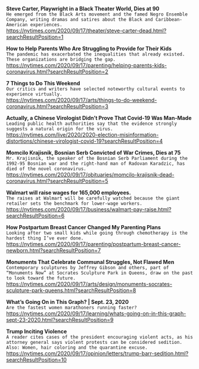 **Steve Carter, Playwright in a Black Theater World, Dies at 90**\
`He emerged from the Black Arts movement and the famed Negro Ensemble Company, writing dramas and satires about the Black and Caribbean-American experiences.`\
https://nytimes.com/2020/09/17/theater/steve-carter-dead.html?searchResultPosition=1

**How to Help Parents Who Are Struggling to Provide for Their Kids**\
`The pandemic has exacerbated the inequalities that already existed. These organizations are bridging the gap.`\
https://nytimes.com/2020/09/17/parenting/helping-parents-kids-coronavirus.html?searchResultPosition=2

**7 Things to Do This Weekend**\
`Our critics and writers have selected noteworthy cultural events to experience virtually.`\
https://nytimes.com/2020/09/17/arts/things-to-do-weekend-coronavirus.html?searchResultPosition=3

**Actually, a Chinese Virologist Didn’t Prove That Covid-19 Was Man-Made**\
`Leading public health authorities say that the evidence strongly suggests a natural origin for the virus.`\
https://nytimes.com/live/2020/2020-election-misinformation-distortions/chinese-virologist-covid-19?searchResultPosition=4

**Momcilo Krajisnik, Bosnian Serb Convicted of War Crimes, Dies at 75**\
`Mr. Krajisnik, the speaker of the Bosnian Serb Parliament during the 1992-95 Bosnian war and the right-hand man of Radovan Karadzic, has died of the novel coronavirus.`\
https://nytimes.com/2020/09/17/obituaries/momcilo-krajisnik-dead-coronavirus.html?searchResultPosition=5

**Walmart will raise wages for 165,000 employees.**\
`The raises at Walmart will be carefully watched because the giant retailer sets the benchmark for lower-wage workers.`\
https://nytimes.com/2020/09/17/business/walmart-pay-raise.html?searchResultPosition=6

**How Postpartum Breast Cancer Changed My Parenting Plans**\
`Looking after two small kids while going through chemotherapy is the hardest thing I’ve ever done.`\
https://nytimes.com/2020/09/17/parenting/postpartum-breast-cancer-newborn.html?searchResultPosition=7

**Monuments That Celebrate Communal Struggles, Not Flawed Men**\
`Contemporary sculptures by Jeffrey Gibson and others, part of “Monuments Now” at Socrates Sculpture Park in Queens, draw on the past to look toward the future.`\
https://nytimes.com/2020/09/17/arts/design/monuments-socrates-sculpture-park-queens.html?searchResultPosition=8

**What’s Going On in This Graph? | Sept. 23, 2020**\
`Are the fastest women marathoners running faster?`\
https://nytimes.com/2020/09/17/learning/whats-going-on-in-this-graph-sept-23-2020.html?searchResultPosition=9

**Trump Inciting Violence**\
`A reader cites cases of the president encouraging violent acts, as his attorney general says violent protests can be considered sedition. Also: Women, hair coloring and the quarantine excuse.`\
https://nytimes.com/2020/09/17/opinion/letters/trump-barr-sedition.html?searchResultPosition=10

